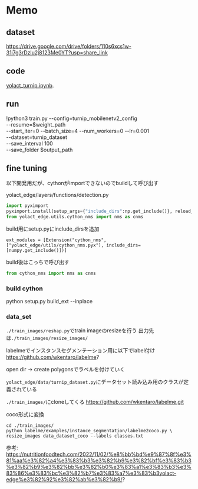 # Memo
## dataset
https://drive.google.com/drive/folders/110s6xcs1w-31i7g3rDzlu2j8123Me0YT?usp=share_link

## code
[yolact_turnip.ipynb](yolact_turnip.ipynb).

## run
!python3 train.py --config=turnip_mobilenetv2_config \
--resume=$weight_path \
--start_iter=0 --batch_size=4 --num_workers=0 --lr=0.001 \
--dataset=turnip_dataset \
--save_interval 100 \
--save_folder $output_path




## fine tuning
以下開発用だが、cythonがimportできないのでbuildして呼び出す

yolact_edge/layers/functions/detection.py

```python
import pyximport
pyximport.install(setup_args={"include_dirs":np.get_include()}, reload_support=True)
from yolact_edge.utils.cython_nms import nms as cnms
```

build用にsetup.pyにinclude_dirsを追加
```
ext_modules = [Extension("cython_nms", ["yolact_edge/utils/cython_nms.pyx"], include_dirs=[numpy.get_include()])]
```

build後はこっちで呼び出す
```python
from cython_nms import nms as cnms
```

### build cython
python setup.py build_ext --inplace


### data_set
`./train_images/reshap.py`でtrain imageのresizeを行う
出力先は`./train_images/resize_images/`

labelmeでインスタンスセグメンテーション用に以下でlabel付け
https://github.com/wkentaro/labelme?

open dir -> create polygonsでラベルを付けていく

`yolact_edge/data/turnip_dataset.py`にデータセット読み込み用のクラスが定義されている


`./train_images/`にcloneしてくる
https://github.com/wkentaro/labelme.git

coco形式に変換

```
cd ./train_images/
python labelme/examples/instance_segmentation/labelme2coco.py \
resize_images data_dataset_coco --labels classes.txt 
```


参考: 
https://nutritionfoodtech.com/2022/11/02/%e8%bb%bd%e9%87%8f%e3%81%aa%e3%82%a4%e3%83%b3%e3%82%b9%e3%82%bf%e3%83%b3%e3%82%b9%e3%82%bb%e3%82%b0%e3%83%a1%e3%83%b3%e3%83%86%e3%83%bc%e3%82%b7%e3%83%a7%e3%83%b3yolact-edge%e3%82%92%e3%82%ab%e3%82%b9/?
